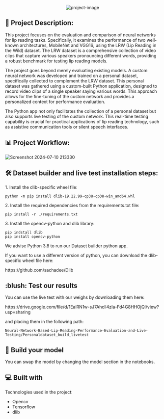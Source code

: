 <p align="center"><img src="https://socialify.git.ci/SimArgentino/Neural-Network-Based-Lip-Reading-Performance-Evaluation-and-Live-Testing/image?font=KoHo&language=1&name=1&pattern=Circuit%20Board&theme=Light" alt="project-image"></p>

<h2>📜 Project Description:</h2>
<p>This project focuses on the evaluation and comparison of neural networks for lip reading tasks. Specifically, it examines the performance of two well-known architectures, MobileNet and VGG16, using the LRW (Lip Reading in the Wild) dataset. The LRW dataset is a comprehensive collection of video clips that capture various speakers pronouncing different words, providing a robust benchmark for testing lip reading models.</p>

<p>The project goes beyond merely evaluating existing models. A custom neural network was developed and trained on a personal dataset, specifically collected to complement the LRW dataset. This personal dataset was gathered using a custom-built Python application, designed to record video clips of a single speaker saying various words. This approach allows for the fine-tuning of the custom network and provides a personalized context for performance evaluation.</p>

<p>The Python app not only facilitates the collection of a personal dataset but also supports live testing of the custom network. This real-time testing capability is crucial for practical applications of lip reading technology, such as assistive communication tools or silent speech interfaces.</p>

<h2>📊 Project Workflow: </h2>
  
![Screenshot 2024-07-10 213330](https://github.com/SimArgentino/Neural-Network-Based-Lip-Reading-Performance-Evaluation-and-Live-Testing/assets/93777986/7fdea7e0-d326-4cf1-85bb-6d957a5ef179)




<h2>🛠️ Dataset builder and live test installation steps:</h2>
<p>1. Install the dlib-specific wheel file:</p>

```
python -m pip install dlib-19.22.99-cp38-cp38-win_amd64.whl
```

<p>2. Install the required dependencies from the requirements.txt file:</p>

```
pip install -r ./requirements.txt
```
<p>3. Install the opencv-python and dlib library:</p>

```
pip indstall dlib
pip install opencv-python
```

<p>We advise Python 3.8 to run our Dataset builder python app. </p>
<p>If you want to use a different version of python, you can download the dlib-specific wheel file here: </p>
<p>https://github.com/sachadee/Dlib</p>

<h2> :blush: Test our results </h2>
<p>You can use the live test with our weighs by downloading them here: </p>
<p>https://drive.google.com/file/d/1EaiRN1w-sJ7Ahcll4zIa-Fd4G8HHOjQl/view?usp=sharing</p>

<p>and placing them in the following path:

```
Neural-Network-Based-Lip-Reading-Performance-Evaluation-and-Live-Testing/Personaldataset_build_livetest
```
</p>

<h2>🫵 Build your model </h2>
You can swap the model by changing the model section in the notebooks.

<h2>💻 Built with</h2>

Technologies used in the project:

*   Opencv
*   Tensorflow
*   dlib
